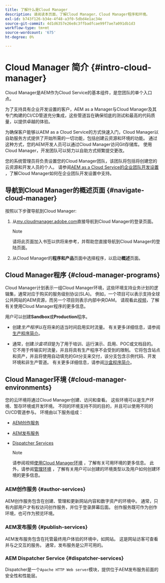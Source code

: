 ```yaml
---
title: 了解什么是Cloud Manager
description: 请阅读本页面，了解Cloud Manager、Cloud Manager程序和环境。
exl-id: b743f126-b34e-4f48-a3f0-5dbd4e1ac34e
source-git-commit: 4d1d6357e26e8c3ffbadfcae99f7ae7a091db1d3
workflow-type: tm+mt
source-wordcount: '675'
ht-degree: 0%

---
```


# Cloud Manager 简介 {#intro-cloud-manager}

Cloud Manager是AEM作为Cloud Service的基本组件，是您团队的单个入口点。

为了支持具有企业开发设置的客户，AEM as a Manager与Cloud Manager及其专门构建的CI/CD管道充分集成，这些管道旨在确保彻底的测试和最高的代码质量，以提供卓越的体验。

为确保客户能够以AEM as a Cloud Service的方式快速入门，Cloud Manager以自助服务方式提供了开始所需的一切功能，包括创建云资源和环境的功能。 通过这种方式，您的AEM开发人员可以通过Cloud Manager访问Git存储库。 使用Cloud Manager，开发团队可以努力以自助方式频繁提交更改。

您的系统管理员将负责设置您的Cloud Manager团队，该团队将包括将创建您的云资源和开发人员的个人。 请参阅[AEM as a Cloud Service的企业团队开发设置](/help/implementing/cloud-manager/enterprise-team-dev-setup.md) ，了解Cloud Manager如何在企业团队开发设置中支持。

## 导航到Cloud Manager的概述页面 {#navigate-cloud-manager}

按照以下步骤导航到Cloud Manager:

1. 从[my.cloudmanager.adobe.com](https://my.cloudmanager.adobe.com/)直接导航到Cloud Manager的登录页面。

   >[!NOTE]
   >请将此页面加入书签以供将来参考，并帮助您直接导航到Cloud Manager的登陆页面。

1. 从Cloud Manager的&#x200B;**程序和产品**&#x200B;页面中选择程序，以启动&#x200B;**概述**&#x200B;页面。

## Cloud Manager程序 {#cloud-manager-programs}

Cloud Manager计划表示一组Cloud Manager环境，这些环境支持业务计划的逻辑集，通常对应于购买的服务级别协议(SLA)。 例如，一个项目可以表示支持全球公共网站的AEM资源，而另一个项目则表示内部中央DAM。 请观看此[视频](https://experienceleague.adobe.com/docs/experience-manager-learn/cloud-service/cloud-manager/programs.html?lang=en)，了解有关使用Cloud Manager程序的更多信息。

用户可以创建&#x200B;**Sandbox**&#x200B;或&#x200B;**Production**&#x200B;程序。

* 创建&#x200B;*生产程序*以在将来的适当时间启用实时流量。
有关更多详细信息，请参阅[生产程序简介](https://experienceleague.adobe.com/docs/experience-manager-cloud-service/implementing/using-cloud-manager/production-programs/introduction-production-programs.html?lang=en)。

* 通常，创建&#x200B;*沙盒项目*是为了用于培训、运行演示、启用、POC或文档目的。 它不用于传输实时流量，并且将具有生产程序不会受到的限制。 它将包含站点和资产，并且将使用自动填充的Git分支来交付，该分支包含示例代码、开发环境和非生产管道。
有关更多详细信息，请参阅[沙盒程序简介](https://experienceleague.adobe.com/docs/experience-manager-cloud-service/implementing/using-cloud-manager/sandbox-programs/introduction-sandbox-programs.html?lang=en)。

## Cloud Manager环境 {#cloud-manager-environments}

您的云环境将通过Cloud Manager创建、访问和查看。 这些环境可以是生产环境、暂存环境或开发环境。 不同的环境支持不同的目的，并且可以使用不同的CI/CD管道参与。 环境由以下服务组成：

* [AEM创作服务](#author-services)
* [AEM发布服务](#publish-services)
* [Dispatcher Services](#dispatcher-services)

   >[!NOTE]
   > 请参阅视频[使用Cloud Manager环境](https://experienceleague.adobe.com/docs/experience-manager-learn/cloud-service/cloud-manager/environments.html?lang=en#cloud-manager) ，了解有关可用环境的更多信息。 此外，请参阅[管理环境](https://experienceleague.adobe.com/docs/experience-manager-cloud-service/implementing/using-cloud-manager/manage-environments.html?lang=en) ，了解有关用户可以创建的环境类型以及用户如何创建环境的更多信息。

### AEM创作服务 {#author-services}

AEM创作服务包含在创建、管理和更新网站内容和数字资产的环境中。 通常，只有内部用户才有权访问创作服务，并位于登录屏幕后面。 创作服务既可作为创作环境，也可作为预览环境。

### AEM发布服务 {#publish-services}

AEM发布服务包含在托管最终用户体验的环境中，如网站。 这是网站访客可查看并与之交互的服务。 通常，发布服务是公开可用的。

### AEM Dispatcher Service {#dispatcher-services}

Dispatcher是一个`Apache HTTP Web server`模块，提供位于AEM发布服务前面的安全性和性能层。

